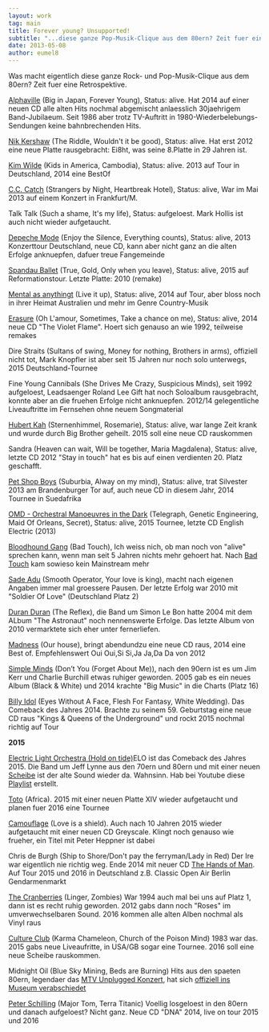 ```yaml
---
layout: work
tag: main
title: Forever young? Unsupported!
subtitle: "...diese ganze Pop-Musik-Clique aus dem 80ern? Zeit fuer eine Retrospektive.nNik Kershaw (The Riddle, Wouldn't it be good, Status: alive. Hat erst 2012 eine neue Platte rausgebracht: Ei8ht, was seine 8.Platte in 29 Jahren ist.nKim Wilde (Kids in Ameri&hellip;"
date: 2013-05-08
author: eumel8
---
```


<p>Was macht eigentlich diese ganze Rock- und Pop-Musik-Clique aus dem 80ern? Zeit fuer eine Retrospektive.</p>
<p><a href="http://www.alphaville.info/t" target="_blank">Alphaville</a> (Big in Japan, Forever Young), Status: alive. Hat 2014 auf einer neuen CD alle alten Hits nochmal abgemischt anlaesslich 30jaehrigem Band-Jubilaeum. Seit 1986 aber trotz TV-Auftritt in 1980-Wiederbelebungs-Sendungen keine bahnbrechenden Hits.</p>
<p><a href="http://www.nikkershaw.net" target="_blank">Nik Kershaw</a> (The Riddle, Wouldn't it be good), Status: alive. Hat erst 2012 eine neue Platte rausgebracht: Ei8ht, was seine 8.Platte in 29 Jahren ist.</p>
<p><a href="http://www.kimwilde.com/" target="_blank">Kim Wilde</a> (Kids in America, Cambodia), Status: alive. 2013 auf Tour in Deutschland, 2014 eine BestOf</p>
<p><a href="http://www.cccatch.de/" target="_blank">C.C. Catch</a> (Strangers by Night, Heartbreak Hotel), Status: alive, War im Mai 2013 auf einem Konzert in Frankfurt/M.</p>
<p>Talk Talk (Such a shame, It's my life), Status: aufgeloest. Mark Hollis ist auch nicht wieder aufgetaucht.</p>
<p><a href="http://www.depechemode.com/" target="_blank">Depeche Mode</a> (Enjoy the Silence, Everything counts), Status: alive, 2013 Konzerttour Deutschland, neue CD, kann aber nicht ganz an die alten Erfolge anknuepfen, dafuer treue Fangemeinde</p>
<p><a href="http://www.spandauballet.com/" target="_blank">Spandau Ballet</a> (True, Gold, Only when you leave), Status: alive, 2015 auf Reformationstour. Letzte Platte: 2010 (remake)</p>
<p><a href="http://www.mentals.com.au/" target="_blank">Mental as anythingt</a> (Live it up), Status: alive, 2014 auf Tour, aber bloss noch in ihrer Heimat Australien und mehr im Genre Country-Musik</p>
<p><a href="http://www.erasureinfo.com/" target="_blank">Erasure</a> (Oh L'amour, Sometimes, Take a chance on me), Status: alive, 2014 neue CD "The Violet Flame". Hoert sich genauso an wie 1992, teilweise remakes</p>
<p>Dire Straits (Sultans of swing, Money for nothing, Brothers in arms), offiziell nicht tot, Mark Knopfler ist aber seit 15 Jahren nur noch solo unterwegs, 2015 Deutschland-Tournee</p>
<p>Fine Young Cannibals (She Drives Me Crazy, Suspicious Minds), seit 1992 aufgeloest, Leadsaenger Roland Lee Gift hat noch Soloalbum rausgebracht, konnte aber an die fruehen Erfolge nicht anknuepfen. 2012/14 gelegentliche Liveauftritte im Fernsehen ohne neuem Songmaterial</p>
<p><a href="http://www.hubert-kah.com/" target="_blank">Hubert Kah</a> (Sternenhimmel, Rosemarie), Status: alive, war lange Zeit krank und wurde durch Big Brother geheilt. 2015 soll eine neue CD rauskommen</p>
<p>Sandra (Heaven can wait, Will be together, Maria Magdalena), Status: alive, letzte CD 2012 "Stay in touch" hat es bis auf einen verdienten 20. Platz geschafft. </p>
<p><a href="http://www.petshopboys.co.uk/" target="_blank">Pet Shop Boys</a> (Suburbia, Alway on my mind), Status: alive, trat Silvester 2013 am Brandenburger Tor auf, auch neue CD in diesem Jahr, 2014 Tournee in Suedafrika</p>
<p><a href="http://www.omd.uk.com/" target="_blank">OMD - Orchestral Manoeuvres in the Dark</a> (Telegraph, Genetic Engineering, Maid Of Orleans, Secret), Status: alive, 2015 Tournee, letzte CD English Electric (2013)</p>
<p><a href="http://www.bloodhoundgang.com/" target="_blank">Bloodhound Gang</a> (Bad Touch), Ich weiss nich, ob man noch von "alive" sprechen kann, wenn man seit 5 Jahren nichts mehr gehoert hat. Nach <a href="https://www.youtube.com/watch?v=xat1GVnl8-k">Bad Touch</a> kam sowieso kein Mainstream mehr</p>
<p><a href="http://www.sade.com" target="_blank">Sade Adu</a> (Smooth Operator, Your love is king), macht nach eigenen Angaben immer mal groessere Pausen. Der letzte Erfolg war 2010 mit "Soldier Of Love" (Deutschland Platz 2)</p>
<p><a href="http://www.duranduran.com/" target="_blank">Duran Duran</a> (The Reflex), die Band um Simon Le Bon hatte 2004 mit dem ALbum "The Astronaut" noch nennenswerte Erfolge. Das letzte Album von 2010 vermarktete sich eher unter fernerliefen.</p>
<p><a href="http://www.madness.co.uk/" target="_blank">Madness</a> (Our house), bringt abendundzu eine neue CD raus, 2014 eine Best of. Empfehlenswert Oui Oui,Si Si,Ja Ja,Da Da von 2012</p>
<p><a href="http://www.simpleminds.com/" target="_blank">Simple Minds</a> (Don’t You (Forget About Me)), nach den 90ern ist es um Jim Kerr und Charlie Burchill etwas ruhiger geworden. 2005 gab es ein neues Album (Black &amp; White) und 2014 krachte "Big Music" in die Charts (Platz 16)</p>
<p><a href="http://billyidol.net/" target="_blank">Billy Idol</a> (Eyes Without A Face, Flesh For Fantasy, White Wedding). Das Comeback des Jahres 2014. Brachte zu seinem 59. Geburtstag eine neue CD raus "Kings &amp; Queens of the Underground" und rockt 2015 nochmal richtig auf Tour</p>
<p><strong>2015</strong></p>
<p><a href="http://jefflynneselo.com/" target="_blank">Electric Light Orchestra (Hold on tide)</a>ELO ist das Comeback des Jahres 2015. Die Band um Jeff Lynne aus den 70ern und 80ern und mit einer neuen <a href="http://astore.amazon.de/wunschzettelc-21/detail/B015RND9H0" target="_blank">Scheibe</a> ist der alte Sound wieder da. Wahnsinn. Hab bei Youtube diese <a href="https://www.youtube.com/playlist?list=PLBYczRi39Ez6TclhvO186BAU6bqmd5aPT" target="_blank">Playlist</a> erstellt.</p>
<p><a href="http://totoofficial.com/" target="_blank">Toto</a> (Africa). 2015 mit einer neuen Platte XIV wieder aufgetaucht und planen fuer 2016 eine Tournee</p>
<p><a href="http://www.camouflage-music.com/" target="_blank">Camouflage</a> (Love is a shield). Auch nach 10 Jahren 2015 wieder aufgetaucht mit einer neuen CD Greyscale. Klingt noch genauso wie frueher, ein Titel mit Peter Heppner ist dabei</p>
<p>Chris de Burgh (Ship to Shore/Don't pay the ferryman/Lady in Red) Der Ire war eigentlich nie richtig weg. Ende 2014 mit neuer CD <a href="http://astore.amazon.de/wunschzettelc-21/detail/B00LWTEVIU" target="_blank">The Hands of Man</a>. Auf Tour 2015 und 2016 in Deutschland z.B. Classic Open Air Berlin Gendarmenmarkt</p>
<p><a href="www.Cranberries.com" target="_blank">The Cranberries</a> (Linger, Zombies) War 1994 auch mal bei uns auf Platz 1, dann ist es recht ruhig geworden. 2012 gabs dann noch "Roses" im umverwechselbaren Sound. 2016 kommen alle alten Alben nochmal als Vinyl raus</p>
<p><a href="http://www.culture-club.co.uk" target="_blank">Culture Club</a> (Karma Chameleon, Church of the Poison Mind) 1983 war das. 2015 gabs neue Liveaufritte, in USA/GB sogar eine Tournee. 2016 soll eine neue Scheibe rauskommen.</p>
<p>Midnight Oil (Blue Sky Mining, Beds are Burning) Hits aus den spaeten 80ern, legendaer das <a href="https://www.youtube.com/watch?v=7VVnJ61TrTU" target="_blank">MTV Unplugged Konzert</a>, hat sich <a href="http://www.midnightoil.com/making-midnight-oil-newcastle-museum-20-february-2015-10-may-2015/" target="_blank">offiziell ins Museum verabschiedet</a></p>
<p><a href="http://www.peterschilling.com/" target="_blank">Peter Schilling</a> (Major Tom, Terra Titanic) Voellig losgeloest in den 80ern und danach aufgeloest? Nicht ganz. Neue CD "DNA" 2014, live on tour 2015 und 2016</p>
